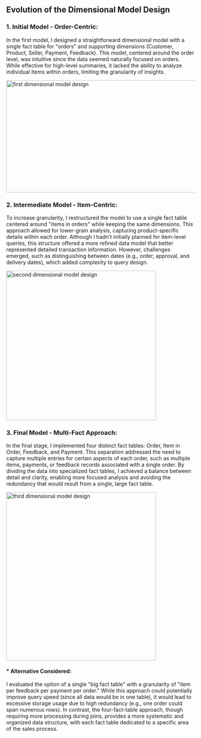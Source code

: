 ## Evolution of the Dimensional Model Design
### 1.	Initial Model - Order-Centric: 
In the first model, I designed a straightforward dimensional model with a single fact table for "orders" and supporting dimensions (Customer, Product, Seller, Payment, Feedback). This model, centered around the order level, was intuitive since the data seemed naturally focused on orders. While effective for high-level summaries, it lacked the ability to analyze individual items within orders, limiting the granularity of insights.

<img src="https://github.com/Mohamed-Abdelkarem/e-commerce-data-engineering-project-/blob/main/Dimensional%20Model%20Design%20Overview/first%20dimensional%20model%20design.png" alt="first dimensional model design" width="700" height="300">
 
### 2.	Intermediate Model - Item-Centric: 
To increase granularity, I restructured the model to use a single fact table centered around "items in orders" while keeping the same dimensions. This approach allowed for lower-grain analysis, capturing product-specific details within each order. Although I hadn’t initially planned for item-level queries, this structure offered a more refined data model that better represented detailed transaction information. However, challenges emerged, such as distinguishing between dates (e.g., order, approval, and delivery dates), which added complexity to query design.

<img src="https://github.com/Mohamed-Abdelkarem/e-commerce-data-engineering-project-/blob/main/Dimensional%20Model%20Design%20Overview/second%20dimensional%20model%20design.png" alt="second dimensional model design" width="400" height="400">

 
### 3.	Final Model - Multi-Fact Approach: 
In the final stage, I implemented four distinct fact tables: Order, Item in Order, Feedback, and Payment. This separation addressed the need to capture multiple entries for certain aspects of each order, such as multiple items, payments, or feedback records associated with a single order. By dividing the data into specialized fact tables, I achieved a balance between detail and clarity, enabling more focused analysis and avoiding the redundancy that would result from a single, large fact table.

<img src="https://github.com/Mohamed-Abdelkarem/e-commerce-data-engineering-project-/blob/main/Dimensional%20Model%20Design%20Overview/third%20dimensional%20model%20design.png" alt="third dimensional model design" width="400" height="450">

####	* Alternative Considered: 
I evaluated the option of a single "big fact table" with a granularity of "item per feedback per payment per order." While this approach could potentially improve query speed (since all data would be in one table), it would lead to excessive storage usage due to high redundancy (e.g., one order could span numerous rows). In contrast, the four-fact-table approach, though requiring more processing during joins, provides a more systematic and organized data structure, with each fact table dedicated to a specific area of the sales process.
 
